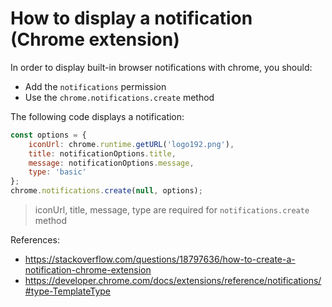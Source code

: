 # How to display a notification (Chrome extension)

In order to display built-in browser notifications with chrome, you should:
* Add the `notifications` permission
* Use the `chrome.notifications.create` method

The following code displays a notification:

```javascript
const options = {
    iconUrl: chrome.runtime.getURL('logo192.png'),
    title: notificationOptions.title,
    message: notificationOptions.message,
    type: 'basic'
};
chrome.notifications.create(null, options);
```

> iconUrl, title, message, type are required for `notifications.create` method

References:
* https://stackoverflow.com/questions/18797636/how-to-create-a-notification-chrome-extension
* https://developer.chrome.com/docs/extensions/reference/notifications/#type-TemplateType
